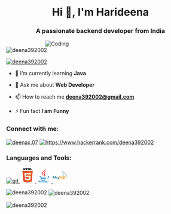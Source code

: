 <h1 align="center">Hi 👋, I'm Harideena</h1>
<h3 align="center">A passionate backend developer from India</h3>
<img align="right" alt="Coding" width="400" src="https://cdn.dribbble.com/users/1162077/screenshots/3848914/programmer.gif"> 



<p align="left"> <img src="https://komarev.com/ghpvc/?username=deena392002&label=Profile%20views&color=0e75b6&style=flat" alt="deena392002" /> </p>

<p align="left"> <a href="https://github.com/ryo-ma/github-profile-trophy"><img src="https://github-profile-trophy.vercel.app/?username=deena392002" alt="deena392002" /></a> </p>

- 🌱 I’m currently learning **Java**

- 💬 Ask me about **Web Developer**

- 📫 How to reach me **deena392002@gmail.com**

- ⚡ Fun fact **I am Funny**

<h3 align="left">Connect with me:</h3>
<p align="left">
<a href="https://instagram.com/deenax.07" target="blank"><img align="center" src="https://raw.githubusercontent.com/rahuldkjain/github-profile-readme-generator/master/src/images/icons/Social/instagram.svg" alt="deenax.07" height="30" width="40" /></a>
<a href="https://www.hackerrank.com/https://www.hackerrank.com/deena392002" target="blank"><img align="center" src="https://raw.githubusercontent.com/rahuldkjain/github-profile-readme-generator/master/src/images/icons/Social/hackerrank.svg" alt="https://www.hackerrank.com/deena392002" height="30" width="40" /></a>
</p>

<h3 align="left">Languages and Tools:</h3>
<p align="left"> <a href="https://git-scm.com/" target="_blank" rel="noreferrer"> <img src="https://www.vectorlogo.zone/logos/git-scm/git-scm-icon.svg" alt="git" width="40" height="40"/> </a> <a href="https://www.w3.org/html/" target="_blank" rel="noreferrer"> <img src="https://raw.githubusercontent.com/devicons/devicon/master/icons/html5/html5-original-wordmark.svg" alt="html5" width="40" height="40"/> </a> <a href="https://www.java.com" target="_blank" rel="noreferrer"> <img src="https://raw.githubusercontent.com/devicons/devicon/master/icons/java/java-original.svg" alt="java" width="40" height="40"/> </a> <a href="https://www.mysql.com/" target="_blank" rel="noreferrer"> <img src="https://raw.githubusercontent.com/devicons/devicon/master/icons/mysql/mysql-original-wordmark.svg" alt="mysql" width="40" height="40"/> </a> </p>

<p><img align="left" src="https://github-readme-stats.vercel.app/api/top-langs?username=deena392002&show_icons=true&locale=en&layout=compact" alt="deena392002" /></p>

<p>&nbsp;<img align="center" src="https://github-readme-stats.vercel.app/api?username=deena392002&show_icons=true&locale=en" alt="deena392002" /></p>

<p><img align="center" src="https://github-readme-streak-stats.herokuapp.com/?user=deena392002&" alt="deena392002" /></p>
